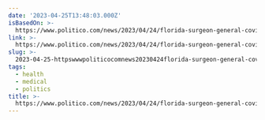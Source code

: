 ```yaml
---
date: '2023-04-25T13:48:03.000Z'
isBasedOn: >-
  https://www.politico.com/news/2023/04/24/florida-surgeon-general-covid-vaccine-00093510
link: >-
  https://www.politico.com/news/2023/04/24/florida-surgeon-general-covid-vaccine-00093510
slug: >-
  2023-04-25-httpswwwpoliticocomnews20230424florida-surgeon-general-covid-vaccine-00093510
tags:
  - health
  - medical
  - politics
title: >-
  https://www.politico.com/news/2023/04/24/florida-surgeon-general-covid-vaccine-00093510
---
```


